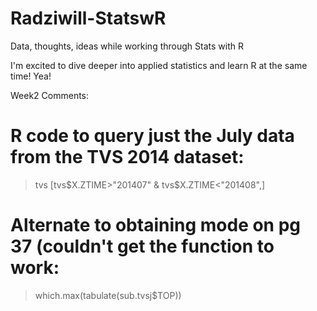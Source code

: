 # Radziwill-StatswR
Data, thoughts, ideas while working through Stats with R

I'm excited to dive deeper into applied statistics and learn R at the same time! Yea!

Week2 Comments:
# R code to query just the July data from the TVS 2014 dataset:
> tvs [tvs$X.ZTIME>"201407" & tvs$X.ZTIME<"201408",]

# Alternate to obtaining mode on pg 37 (couldn't get the function to work:
> which.max(tabulate(sub.tvsj$TOP))

